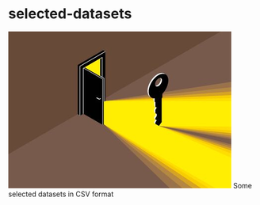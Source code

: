 # selected-datasets
<img src = "opendoor.jpg" alt = "open door image" />
Some selected datasets in CSV format
